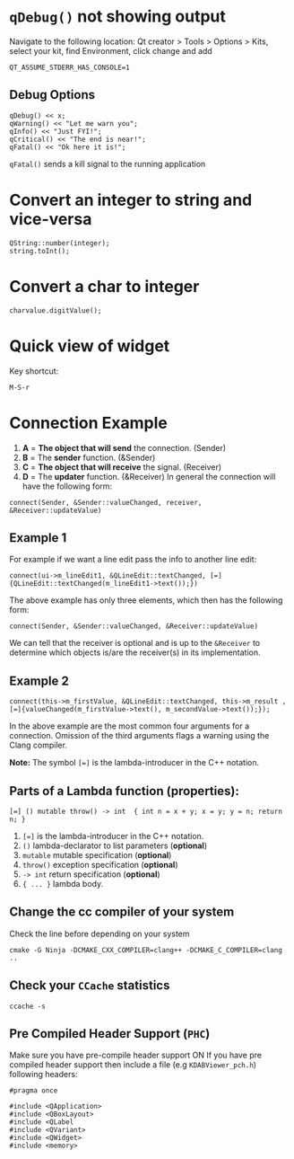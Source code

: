 # `qDebug()` not showing output
Navigate to the following location:
Qt creator > Tools > Options > Kits, select your kit, find Environment, click change and add
```console
QT_ASSUME_STDERR_HAS_CONSOLE=1
```
## Debug Options
```console
qDebug() << x;
qWarning() << "Let me warn you";
qInfo() << "Just FYI!";
qCritical() << "The end is near!";
qFatal() << "Ok here it is!";
```
`qFatal()` sends a kill signal to the running application

# Convert an integer to string and vice-versa
```console
QString::number(integer);  
string.toInt();
```

# Convert a char to integer
```console
charvalue.digitValue();
```

# Quick view of widget
Key shortcut:
```console
M-S-r
```

# Connection Example
1. __A__ = **The object that will send** the connection. (Sender)
2. __B__ = The **sender** function. (&Sender)
3. __C__ = **The object that will receive** the signal. (Receiver)
4. __D__ = The **updater** function. (&Receiver)
In general the connection will have the following form:
```console
connect(Sender, &Sender::valueChanged, receiver, &Receiver::updateValue)
```

## Example 1
For example if we want a line edit pass the info to another line edit:
```console
connect(ui->m_lineEdit1, &QLineEdit::textChanged, [=]{QLineEdit::textChanged(m_lineEdit1->text());})
```
The above example has only three elements, which then has the following form:
```connect
connect(Sender, &Sender::valueChanged, &Receiver::updateValue)
```
We can tell that the receiver is optional and is up to the `&Receiver` to determine
which objects is/are the receiver(s) in its implementation.

## Example 2
```console
connect(this->m_firstValue, &QLineEdit::textChanged, this->m_result ,[=]{valueChanged(m_firstValue->text(), m_secondValue->text());});
```
In the above example are the most common four arguments for a connection. Omission of the third arguments flags a warning using
the Clang compiler.

**Note:** The symbol `[=]` is the lambda-introducer in the C++ notation.

## Parts of a Lambda function (properties):

`[=] () mutable throw() -> int 
{
  int n = x + y;
  x = y; y = n;
  return n;
}`

1. `[=]` is the lambda-introducer in the C++ notation.
2. `()` lambda-declarator to list parameters (__optional__)
3. `mutable` mutable specification (__optional__)
4. `throw()` exception specification (__optional__)
5. `-> int` return specification (__optional__)
6. `{ ... }` lambda body.


## Change the cc compiler of your system
Check the line before depending on your system
```console
cmake -G Ninja -DCMAKE_CXX_COMPILER=clang++ -DCMAKE_C_COMPILER=clang ..
```

## Check your `CCache` statistics
```console
ccache -s
```

## Pre Compiled Header Support (`PHC`)
Make sure you have pre-compile header support ON
If you have pre compiled header support then include a file (e.g `KDABViewer_pch.h`) following headers:
```console
#pragma once

#include <QApplication>
#include <QBoxLayout>
#include <QLabel
#include <QVariant>
#include <QWidget>
#include <memory>
```

